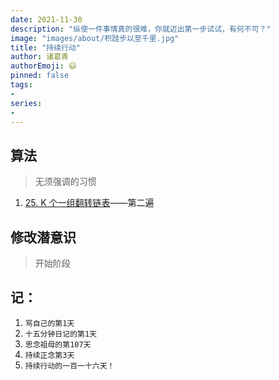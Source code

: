 ```yaml
---
date: 2021-11-30
description: "纵使一件事情真的很难，你就迈出第一步试试，有何不可？"
image: "images/about/积跬步以至千里.jpg"
title: "持续行动"
author: 诸葛青
authorEmoji: 😃
pinned: false
tags:
- 
series:
-
---
```



## 算法
> 无须强调的习惯
1. [25. K 个一组翻转链表](https://leetcode-cn.com/problems/reverse-nodes-in-k-group/)——第二遍

## 修改潜意识
> 开始阶段


## 记：
1. `骂自己的第1天` 
2. `十五分钟日记的第1天`
3. `思念祖母的第107天`
4. `持续正念第3天`
5. `持续行动的一百一十六天！`


